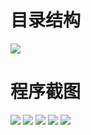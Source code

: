 # 目录结构
![](http://olanoc69d.bkt.clouddn.com/20170323290651026013431.png)
# 程序截图
![](https://github.com/freedomdouble/bbs/blob/master/gif/1.gif) ![](https://github.com/freedomdouble/bbs/blob/master/gif/2.gif) ![](https://github.com/freedomdouble/bbs/blob/master/gif/3.gif) ![](https://github.com/freedomdouble/bbs/blob/master/gif/4.gif) ![](https://github.com/freedomdouble/bbs/blob/master/gif/5.gif)